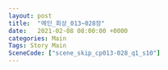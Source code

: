 ```yaml
---
layout: post
title:  "메인_회상_013~028장"
date:   2021-02-08 08:00:00 +0000
categories: Main
Tags: Story Main
SceneCode: ["scene_skip_cp013-028_q1_s10"]
---
```

